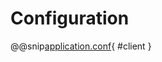 # Configuration

@@snip[application.conf](../../../../../core/src/main/resources/reference.conf){ #client }
